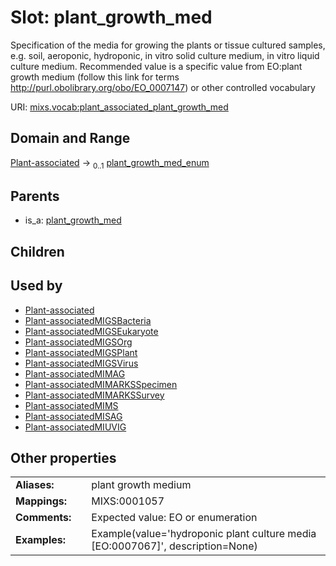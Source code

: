 
# Slot: plant_growth_med


Specification of the media for growing the plants or tissue cultured samples, e.g. soil, aeroponic, hydroponic, in vitro solid culture medium, in vitro liquid culture medium. Recommended value is a specific value from EO:plant growth medium (follow this link for terms http://purl.obolibrary.org/obo/EO_0007147) or other controlled vocabulary

URI: [mixs.vocab:plant_associated_plant_growth_med](https://w3id.org/mixs/vocab/plant_associated_plant_growth_med)


## Domain and Range

[Plant-associated](Plant-associated.md) &#8594;  <sub>0..1</sub> [plant_growth_med_enum](plant_growth_med_enum.md)

## Parents

 *  is_a: [plant_growth_med](plant_growth_med.md)

## Children


## Used by

 * [Plant-associated](Plant-associated.md)
 * [Plant-associatedMIGSBacteria](Plant-associatedMIGSBacteria.md)
 * [Plant-associatedMIGSEukaryote](Plant-associatedMIGSEukaryote.md)
 * [Plant-associatedMIGSOrg](Plant-associatedMIGSOrg.md)
 * [Plant-associatedMIGSPlant](Plant-associatedMIGSPlant.md)
 * [Plant-associatedMIGSVirus](Plant-associatedMIGSVirus.md)
 * [Plant-associatedMIMAG](Plant-associatedMIMAG.md)
 * [Plant-associatedMIMARKSSpecimen](Plant-associatedMIMARKSSpecimen.md)
 * [Plant-associatedMIMARKSSurvey](Plant-associatedMIMARKSSurvey.md)
 * [Plant-associatedMIMS](Plant-associatedMIMS.md)
 * [Plant-associatedMISAG](Plant-associatedMISAG.md)
 * [Plant-associatedMIUVIG](Plant-associatedMIUVIG.md)

## Other properties

|  |  |  |
| --- | --- | --- |
| **Aliases:** | | plant growth medium |
| **Mappings:** | | MIXS:0001057 |
| **Comments:** | | Expected value: EO or enumeration |
| **Examples:** | | Example(value='hydroponic plant culture media [EO:0007067]', description=None) |

